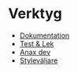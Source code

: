Verktyg
=========================

* [Dokumentation](dokumentation)  
* [Test & Lek](lek)  
* [Anax dev](dev)  
* [Styleväljare](style)  
